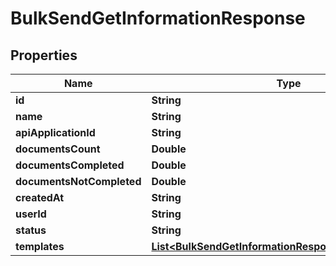 

# BulkSendGetInformationResponse


## Properties

| Name | Type | Description | Notes |
|------------ | ------------- | ------------- | -------------|
|**id** | **String** |  |  [optional] |
|**name** | **String** |  |  [optional] |
|**apiApplicationId** | **String** |  |  [optional] |
|**documentsCount** | **Double** |  |  [optional] |
|**documentsCompleted** | **Double** |  |  [optional] |
|**documentsNotCompleted** | **Double** |  |  [optional] |
|**createdAt** | **String** |  |  [optional] |
|**userId** | **String** |  |  [optional] |
|**status** | **String** |  |  [optional] |
|**templates** | [**List&lt;BulkSendGetInformationResponseTemplatesInner&gt;**](BulkSendGetInformationResponseTemplatesInner.md) |  |  [optional] |



